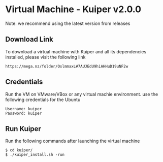 # Virtual Machine - Kuiper v2.0.0
Note: we recommend using the latest version from releases
## Download Link

To download a virtual machine with Kuiper and all its dependencies installed, please visit the following link 
```
https://mega.nz/folder/OslmmaxL#7AUJEdU9hiAHHuD19uNF2w
```

## Credentials
Run the VM on VMware/VBox or any virtual machie environment.
use the following credentials for the Ubuntu

```
Username: kuiper
Password: kuiper
```

## Run Kuiper

Run the following commands after launching the virtual machine

```
$ cd kuiper/
$ ./kuiper_install.sh -run 
```

